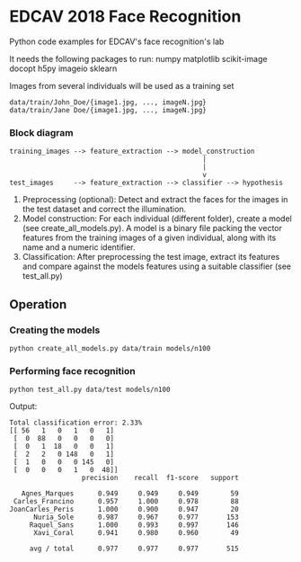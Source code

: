 # EDCAV 2018 Face Recognition

Python code examples for EDCAV's face recognition's lab

It needs the following packages to run:
numpy matplotlib scikit-image docopt h5py imageio sklearn

Images from several individuals will be used as a training set

```
data/train/John_Doe/{image1.jpg, ..., imageN.jpg}
data/train/Jane Doe/{image1.jpg, ..., imageN.jpg}
```

### Block diagram

```
training_images --> feature_extraction --> model_construction
                                                |                                                                
                                                |                                                                
                                                v                                                                
test_images     --> feature_extraction --> classifier --> hypothesis
```


1. Preprocessing (optional): Detect and extract the faces for the images in the test dataset and correct the illumination.
2. Model construction: For each individual (different folder), create a model (see create_all_models.py). A model is a binary file packing the vector features from the training images of a given individual, along with its name and a numeric identifier.
3. Classification: After preprocessing the test image, extract its features and compare against the models features using a suitable classifier (see test_all.py)

## Operation
### Creating the models
```
python create_all_models.py data/train models/n100
```
### Performing face recognition
```
python test_all.py data/test models/n100 
```
Output:

```
Total classification error: 2.33%
[[ 56   1   0   1   0   1]
 [  0  88   0   0   0   0]
 [  0   1  18   0   0   1]
 [  2   2   0 148   0   1]
 [  1   0   0   0 145   0]
 [  0   0   0   1   0  48]]
                  precision    recall  f1-score   support

   Agnes_Marques      0.949     0.949     0.949        59
 Carles_Francino      0.957     1.000     0.978        88
JoanCarles_Peris      1.000     0.900     0.947        20
      Nuria_Sole      0.987     0.967     0.977       153
     Raquel_Sans      1.000     0.993     0.997       146
      Xavi_Coral      0.941     0.980     0.960        49

     avg / total      0.977     0.977     0.977       515

```
